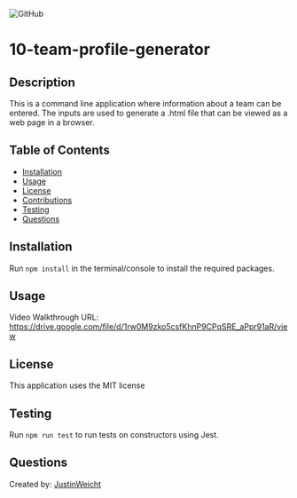 
  ![GitHub](https://img.shields.io/github/license/JustinWeicht/10-team-profile-generator)

  # 10-team-profile-generator

  ## Description
  This is a command line application where information about a team can be entered. The inputs are used to generate a .html file that can be viewed as a web page in a browser.

  ## Table of Contents
  * [Installation](#installation)
  * [Usage](#usage)
  * [License](#license)
  * [Contributions](#contributions)
  * [Testing](#testing)
  * [Questions](#questions)

  ## Installation 
  Run `npm install` in the terminal/console to install the required packages.

  ## Usage
  Video Walkthrough URL: https://drive.google.com/file/d/1rw0M9zko5csfKhnP9CPqSRE_aPpr91aR/view

  ## License
  This application uses the MIT license
  
  ## Testing
  Run `npm run test` to run tests on constructors using Jest.

  ## Questions
  Created by: [JustinWeicht](https://github.com/JustinWeicht)

